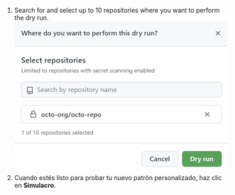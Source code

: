 1. Search for and select up to 10 repositories where you want to perform the dry run. ![Screenshot showing repositories selected for the dry run](/assets/images/help/repository/secret-scanning-dry-run-custom-pattern-select-repo.png)
1. Cuando estés listo para probar tu nuevo patrón personalizado, haz clic en **Simulacro**.
